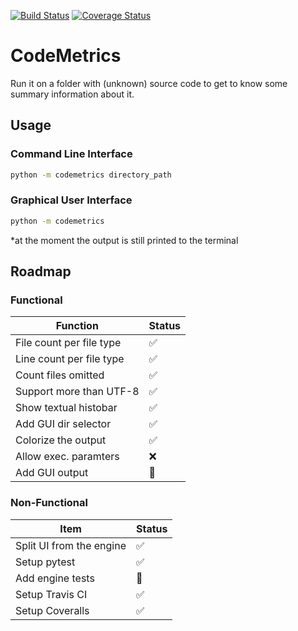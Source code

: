 [![Build Status](https://travis-ci.org/adrsta/CodeMetrics.png?branch=master)](http://travis-ci.org/adrsta/CodeMetrics?branch=master)
[![Coverage Status](https://coveralls.io/repos/github/adrsta/CodeMetrics/badge.svg?branch=master)](https://coveralls.io/github/adrsta/CodeMetrics?branch=master)

# CodeMetrics
Run it on a folder with (unknown) source code to get to know some summary information about it.

## Usage

### Command Line Interface
```bash
python -m codemetrics directory_path
```

### Graphical User Interface
```bash
python -m codemetrics
```
*at the moment the output is still printed to the terminal

## Roadmap

### Functional

Function                 | Status
-------------------------|--------------------
File count per file type | :white_check_mark:
Line count per file type | :white_check_mark:
Count files omitted      | :white_check_mark:
Support more than UTF-8  | :white_check_mark:
Show textual histobar    | :white_check_mark:
Add GUI dir selector     | :white_check_mark:
Colorize the output      | :white_check_mark:
Allow exec. paramters    | :x:
Add GUI output           | :construction:

### Non-Functional

Item                        | Status
----------------------------|--------------------
Split UI from the engine    | :white_check_mark:
Setup pytest                | :white_check_mark:
Add engine tests            | :construction:
Setup Travis CI             | :white_check_mark:
Setup Coveralls             | :white_check_mark:
